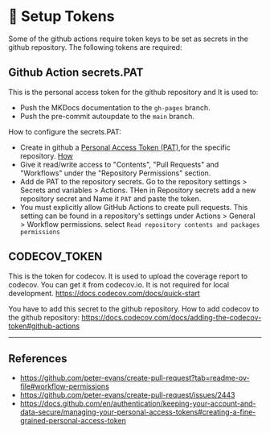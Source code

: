 # 🔑 Setup Tokens

Some of the github actions require token keys to be set as secrets in the github repository. The following tokens are required:

## Github Action secrets.PAT

This is the personal access token for the github repository and It is used to:

- Push the MKDocs documentation to the `gh-pages` branch.
- Push the pre-commit autoupdate to the `main` branch.

How to configure the secrets.PAT:

- Create in github a [Personal Access Token (PAT)](https://github.com/settings/tokens?type=beta),for the specific repository. [How](https://docs.github.com/en/authentication/keeping-your-account-and-data-secure/managing-your-personal-access-tokens#creating-a-fine-grained-personal-access-token)
- Give it read/write access to "Contents", "Pull Requests" and "Workflows" under the "Repository Permissions" section.
- Add de PAT to the repository secrets. Go to the repository settings > Secrets and variables > Actions. THen in Repository secrets add a new repository secret and Name it `PAT` and paste the token.
- You must explicitly allow GitHub Actions to create pull requests. This setting can be found in a repository's settings under Actions > General > Workflow permissions. select `Read repository contents and packages permissions`

## CODECOV_TOKEN

This is the token for codecov. It is used to upload the coverage report to codecov. You can get it from codecov.io. It is not required for local development.
<https://docs.codecov.com/docs/quick-start>

You have to add this secret to the github repository. How to add codecov to the github repository: <https://docs.codecov.com/docs/adding-the-codecov-token#github-actions>

---

## References

- https://github.com/peter-evans/create-pull-request?tab=readme-ov-file#workflow-permissions
- https://github.com/peter-evans/create-pull-request/issues/2443
- https://docs.github.com/en/authentication/keeping-your-account-and-data-secure/managing-your-personal-access-tokens#creating-a-fine-grained-personal-access-token
